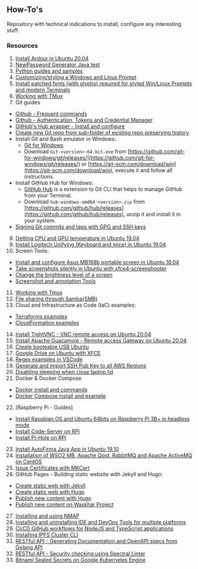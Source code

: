 ## How-To's  

Repository with technical indications to install, configure any interesting stuff. 

### Resources

1. [Install Ardour in Ubuntu 20.04](doc/ardour_in_ubuntu_20.04.md)
2. [NewPassword Generator Java test](src/NewPasswordGenerator.java)
3. [Python guides and samples](doc/python_docs_samples.md)
4. [Customizing/styling a Windows and Linux Prompt](doc/styled_win_linux_prompt.md) 
5. [Install patched fonts (with glyphs) required for styled Win/Linux Prompts and modern Terminals](doc/patched_fonts.md)
6. [Working with TMux](doc/working_with_tmux.md)
7. Git guides
  * [Github - Frequent commands](doc/git_frequent_commands.md)
  * [Github - Authentication, Tokens and Credential Manager](doc/git_auth_guide.md)
  * [GitHub's Hub wrapper - Install and configure](src/git_and_hub_setting_in_linux.sh)
  * [Create new Git repo from sub-folder of existing repo preserving history](doc/git_subfolder_to_repository.md)
  * Install Git and Bash emulator in Windows:  
    - [Git for Windows](https://gitforwindows.org/)
    - Download `Git-<version>-64-bit.exe` from [https://github.com/git-for-windows/git/releases/](https://github.com/git-for-windows/git/releases/) or [https://git-scm.com/download/win](https://git-scm.com/download/win), execute it and follow all instructions.
  * Install GitHub Hub for Windows:  
    - [GitHub Hub](https://hub.github.com/) is a extension to Git CLI that helps to manage GitHub from your Terminal.
    - Download `hub-windows-amd64-<version>.zip` from [https://github.com/github/hub/releases](https://github.com/github/hub/releases), unzip it and install it in your system.
  * [Signing Git commits and tags with GPG and SSH keys](doc/git_signing.md) 
8. [Getting CPU and GPU temperature in Ubuntu 19.04](doc/getting_temperature_cpu_gpu_hd_in_ubuntu.md)
9. [Install Logitech Unifying (Keyboard and mice) in Ubuntu 19.04](doc/install_logi_unifying_in_ubuntu_19_04.md)
10. Screen Tools:
  - [Install and configure Asus MB168b portable screen in Ubuntu 18.04](doc/screen_mb168b_install_in_ubuntu.md)
  - [Take screenshots silently in Ubuntu with xfce4-screenshooter](doc/screen_shooter_silent.md)
  - [Change the brightness level of a screen](doc/screen_change_brightness_level.md)
  - [Screenshot and annotation Tools](doc/screenshot_annotation_tools.md) 
11. [Working with Tmux](doc/working_with_tmux.md)
12. [File sharing through Samba(SMB)](doc/install_and_config_samba.md)
13. Cloud and Infrastructure as Code (IaC) examples:
  - [Terraforms examples](doc/iac_terraform_examples.md)
  - [CloudFormation examples](doc/iac_cloudformation_examples.md)
14. [Install TightVNC - VNC remote access on Ubuntu 20.04](doc/install_tightvnc.md)
15. [Install Apache Guacamole - Remote access Gateway on Ubuntu 20.04](doc/install_apache_guacamole.md)
16. [Create booteable USB Ubuntu](doc/booteable_usb_on_ubuntu.md)  
17. [Google Drive on Ubuntu with XFCE](doc/google_drive_on_linux.md)  
18. [Regex examples in VSCode](doc/regex_examples.md)
19. [Generate and import SSH Pub Key to all AWS Regions](doc/import_ssh_keys_to_aws_regions.md)
20. [Disabling sleeping when close laptop lid](doc/disable_sleeping_when_close_laptop_lid.md)
21. Docker & Docker Compose
  - [Docker install and commands](doc/docker_useful_commands.md)
  - [Docker Compose install and example](doc/docker-compose-install/)
22. [Raspberry Pi - Guides]
  - [Install Raspbian OS and Ubuntu 64bits on Raspberry Pi 3B+ in headless mode](doc/raspberry_pi_getting_started.md)
  - [Install Code-Server on RPi](doc/install_code_server_on_headless_rpi.md)
  - [Install Pi-Hole on RPi](pi_hole_guide.md)
23. [Install AutoFirma Java App in Ubuntu 19.10](doc/install_autofirma_app_in_ubuntu19.10.md)
24. [Installation of WSO2 MB, Apache Qpid, RabbitMQ and Apache ActiveMQ on CentOS](doc/install_wso2mb_qpid_rabbitmq_activemq.md)
25. [Issue Certificates with MKCert](doc/issue_certs_with_mkcert.md)
26. GitHub Pages - Building static website with Jekyll and Hugo:
  - [Create static web with Jekyll](doc/github_pages_jekyll_create_a_static_web.md)
  - [Create static web with Hugo](doc/github_pages_hugo_create_a_static_web.md)
  - [Publish new content with Hugo](doc/github_pages_hugo_publish_content.md)
  - [Publish new content on Waskhar Project](doc/github_pages_hugo_publish_content_waskhar.md)
27. [Installing and using NMAP](doc/nmap_commands.md)
28. [Installing and uninstalling IDE and DevOps Tools for multiple platforms](doc/ide_and_devops_tools.md)
29. [CI/CD GitHub workflows for NodeJS and TypeScript applications](doc/github-workflow-for-nodejs-typescript-apps.md)
30. [Installing IPFS Cluster CLI](doc/ipfs_cluster_ctl_commands.md)
31. [RESTful API - Generating Documentation and OpenAPI specs from Golang API](src/go-rest-openapi-sample/)
32. [RESTful API - Security checking using Spectral Linter](doc/api_security_checks.md)
33. [Bitnami Sealed Secrets on Google Kubernetes Engine](doc/bitnami_sealed_secrets_on_gke_guide.md)
